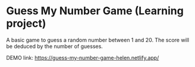 # Guess My Number Game (Learning project)

A basic game to guess a random number between 1 and 20. The score will be deduced by the number of guesses.

DEMO link: https://guess-my-number-game-helen.netlify.app/
